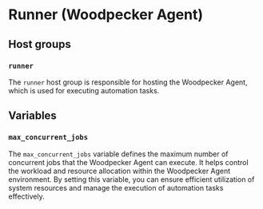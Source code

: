 # Runner (Woodpecker Agent)

## Host groups

### `runner`

The `runner` host group is responsible for hosting the Woodpecker Agent, which is used for executing automation tasks.

## Variables

### `max_concurrent_jobs`

The `max_concurrent_jobs` variable defines the maximum number of concurrent jobs that the Woodpecker Agent can execute. It helps control the workload and resource allocation within the Woodpecker Agent environment. By setting this variable, you can ensure efficient utilization of system resources and manage the execution of automation tasks effectively.
